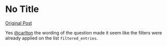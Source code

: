 # No Title

[Original Post](https://discourse.onlinedegree.iitm.ac.in/t/172707/3)

<p>Yes <a class="mention" href="/u/carlton">@carlton</a> the wording of the question made it seem like the filters were already applied on the list <code>filtered_entries</code>.</p>